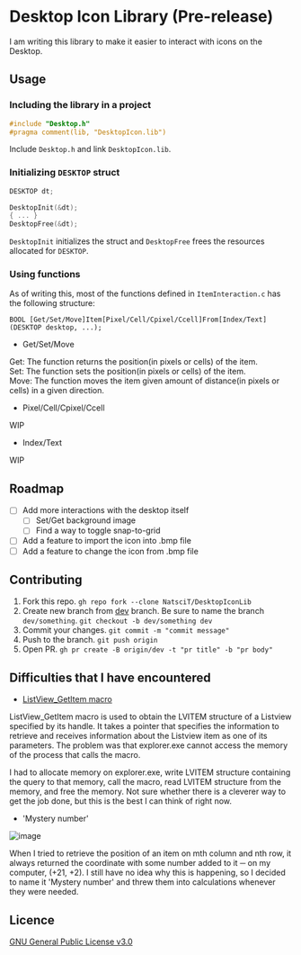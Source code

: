# Desktop Icon Library (Pre-release)
I am writing this library to make it easier to interact with icons on the Desktop.

## Usage

### Including the library in a project
```c
#include "Desktop.h"
#pragma comment(lib, "DesktopIcon.lib")
```
Include `Desktop.h` and link `DesktopIcon.lib`.

### Initializing `DESKTOP` struct
```c
DESKTOP	dt;

DesktopInit(&dt);
{ ... }
DesktopFree(&dt);
```
`DesktopInit` initializes the struct and `DesktopFree` frees the resources allocated for `DESKTOP`.

### Using functions
As of writing this, most of the functions defined in `ItemInteraction.c` has the following structure:
```
BOOL [Get/Set/Move]Item[Pixel/Cell/Cpixel/Ccell]From[Index/Text](DESKTOP desktop, ...);
```
- Get/Set/Move

Get: The function returns the position(in pixels or cells) of the item.<br>
Set: The function sets the position(in pixels or cells) of the item.<br>
Move: The function moves the item given amount of distance(in pixels or cells) in a given direction.

- Pixel/Cell/Cpixel/Ccell

WIP

- Index/Text

WIP

## Roadmap

- [ ] Add more interactions with the desktop itself
    - [ ] Set/Get background image
    - [ ] Find a way to toggle snap-to-grid
- [ ] Add a feature to import the icon into .bmp file
- [ ] Add a feature to change the icon from .bmp file

## Contributing

1. Fork this repo. `gh repo fork --clone NatsciT/DesktopIconLib`
2. Create new branch from [dev](https://github.com/NatsciT/DesktopIconLib/tree/dev) branch. Be sure to name the branch `dev/something`. `git checkout -b dev/something dev`
3. Commit your changes. `git commit -m "commit message"`
4. Push to the branch. `git push origin`
5. Open PR. `gh pr create -B origin/dev -t "pr title" -b "pr body"`

## Difficulties that I have encountered

- [ListView_GetItem macro](https://learn.microsoft.com/en-us/windows/win32/api/commctrl/nf-commctrl-listview_getitem)

ListView_GetItem macro is used to obtain the LVITEM structure of a Listview specified by its handle. It takes a pointer that specifies the information to retrieve and receives information about the Listview item as one of its parameters. The problem was that explorer.exe cannot access the memory of the process that calls the macro.

I had to allocate memory on explorer.exe, write LVITEM structure containing the query to that memory, call the macro, read LVITEM structure from the memory, and free the memory. Not sure whether there is a cleverer way to get the job done, but this is the best I can think of right now.

- 'Mystery number'

![image](https://user-images.githubusercontent.com/97524957/211827755-f1291ad8-c4b2-459d-b58c-8794e87350fa.png)

When I tried to retrieve the position of an item on mth column and nth row, it always returned the coordinate with some number added to it ─ on my computer, (+21, +2). I still have no idea why this is happening, so I decided to name it 'Mystery number' and threw them into calculations whenever they were needed.

## Licence
[GNU General Public License v3.0](/LICENCE)
